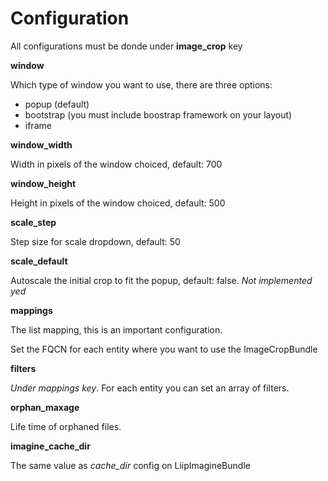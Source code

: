 Configuration
=============

All configurations must be donde under **image_crop** key

**window**

Which type of window you want to use, there are three options:

  * popup (default)
  * bootstrap (you must include boostrap framework on your layout)
  * iframe

**window_width**

Width in pixels of the window choiced, default: 700

**window_height**

Height in pixels of the window choiced, default: 500

**scale_step**

Step size for scale dropdown, default: 50
 
**scale_default**

Autoscale the initial crop to fit the popup, default: false. *Not implemented yed* 

**mappings**

The list mapping, this is an important configuration.

Set the FQCN for each entity where you want to use the ImageCropBundle
   
**filters**

*Under mappings key*. For each entity you can set an array of filters.
    
**orphan_maxage**

Life time of orphaned files.

**imagine_cache_dir**

The same value as *cache_dir* config on LiipImagineBundle
